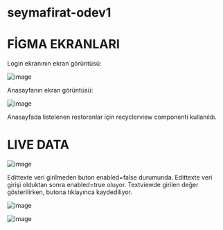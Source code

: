 # seymafirat-odev1
# FİGMA EKRANLARI

Login ekranının ekran görüntüsü:

![image](loginscreen.JPG)

Anasayfanın ekran görüntüsü:

![image](homescreen.JPG)

Anasayfada listelenen restoranlar için recyclerview componenti kullanıldı.

# LIVE DATA

![image](ld1.JPG)

Edittexte veri girilmeden buton enabled=false durumunda. Edittexte veri girişi olduktan sonra enabled=true oluyor. Textviewde girilen değer gösterilirken, butona tıklayınca kaydediliyor.

![image](ld2.JPG)

![image](ld3.JPG)

